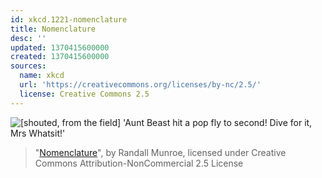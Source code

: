 ```yaml
---
id: xkcd.1221-nomenclature
title: Nomenclature
desc: ''
updated: 1370415600000
created: 1370415600000
sources:
  name: xkcd
  url: 'https://creativecommons.org/licenses/by-nc/2.5/'
  license: Creative Commons 2.5
---
```

![\[shouted, from the field\] 'Aunt Beast hit a pop fly to second! Dive for it, Mrs Whatsit!'](https://imgs.xkcd.com/comics/nomenclature.png)
> "[Nomenclature](https://xkcd.com/1221/)", by Randall Munroe, licensed under Creative Commons Attribution-NonCommercial 2.5 License
